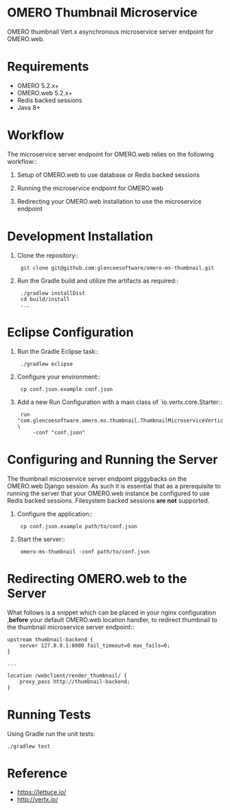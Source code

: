 OMERO Thumbnail Microservice
============================

OMERO thumbnail Vert.x asynchronous microservice server endpoint for OMERO.web.

Requirements
============

* OMERO 5.2.x+
* OMERO.web 5.2.x+
* Redis backed sessions
* Java 8+

Workflow
========

The microservice server endpoint for OMERO.web relies on the following
workflow::

1. Setup of OMERO.web to use database or Redis backed sessions

1. Running the microservice endpoint for OMERO.web

1. Redirecting your OMERO.web installation to use the microservice endpoint

Development Installation
========================

1. Clone the repository::

        git clone git@github.com:glencoesoftware/omero-ms-thumbnail.git

1. Run the Gradle build and utilize the artifacts as required::

        ./gradlew installDist
        cd build/install
        ...

Eclipse Configuration
=====================

1. Run the Gradle Eclipse task::

        ./gradlew eclipse

1. Configure your environment::

        cp conf.json.example conf.json

1. Add a new Run Configuration with a main class of `io.vertx.core.Starter::

        run "com.glencoesoftware.omero.ms.thumbnail.ThumbnailMicroserviceVerticle" \
            -conf "conf.json"

Configuring and Running the Server
==================================

The thumbnail microservice server endpoint piggybacks on the OMERO.web Django
session.  As such it is essential that as a prerequisite to running the
server that your OMERO.web instance be configured to use Redis backed sessions.
Filesystem backed sessions **are not** supported.

1. Configure the application::

        cp conf.json.example path/to/conf.json

1. Start the server::

        omero-ms-thumbnail -conf path/to/conf.json

Redirecting OMERO.web to the Server
===================================

What follows is a snippet which can be placed in your nginx configuration
,**before** your default OMERO.web location handler, to redirect thumbnail to
the thumbnail microservice server endpoint::

    upstream thumbnail-backend {
        server 127.0.0.1:8080 fail_timeout=0 max_fails=0;
    }

    ...

    location /webclient/render_thumbnail/ {
        proxy_pass http://thumbnail-backend;
    }

Running Tests
=============

Using Gradle run the unit tests:

    ./gradlew test

Reference
=========

* https://lettuce.io/
* http://vertx.io/
